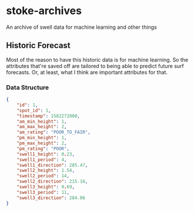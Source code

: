 # stoke-archives

An archive of swell data for machine learning and other things

## Historic Forecast

Most of the reason to have this historic data is for machine learning. So the attributes that're saved off are tailored to being able to predict future surf forecasts. Or, at least, what I think are important attributes for that.

### Data Structure

```json
{
    "id": 1,
    "spot_id": 1,
    "timestamp": 1582272000,
    "am_min_height": 1,
    "am_max_height": 2,
    "am_rating": "POOR_TO_FAIR",
    "pm_min_height": 1,
    "pm_max_height": 2,
    "pm_rating": "POOR",
    "swell1_height": 0.23,
    "swell1_period": 4,
    "swell1_direction": 285.47,
    "swell2_height": 1.54,
    "swell2_period": 14,
    "swell2_direction": 215.16,
    "swell3_height": 0.69,
    "swell3_period": 11,
    "swell3_direction": 284.06
}
```
